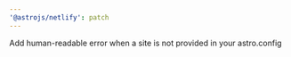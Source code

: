 ```yaml
---
'@astrojs/netlify': patch
---
```


Add human-readable error when a site is not provided in your astro.config
